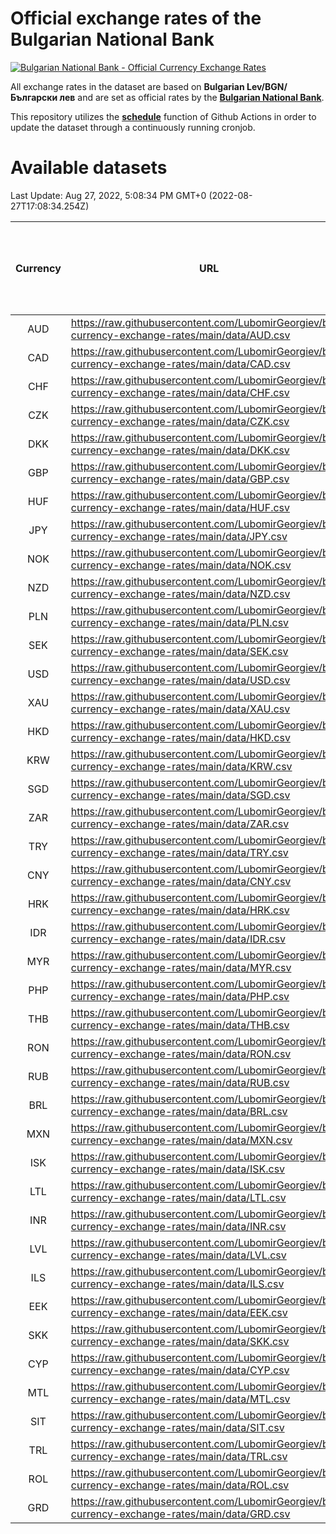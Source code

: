 # Official exchange rates of the Bulgarian National Bank

[![Bulgarian National Bank - Official Currency Exchange Rates](https://github.com/LubomirGeorgiev/bnb-currency-exchange-rates/actions/workflows/update-rates.yml/badge.svg?branch=main)](https://github.com/LubomirGeorgiev/bnb-currency-exchange-rates/actions/workflows/update-rates.yml)

All exchange rates in the dataset are based on **Bulgarian Lev/BGN/Български лев** and are set as official rates by the [**Bulgarian National Bank**](https://www.bnb.bg/Statistics/StExternalSector/StExchangeRates/StERForeignCurrencies/index.htm?toLang=_EN).

This repository utilizes the [**schedule**](https://docs.github.com/en/actions/reference/events-that-trigger-workflows) function of Github Actions in order to update the dataset through a continuously running cronjob.

# Available datasets

<!-- START LINKS (DO NOT EVER FU*ING DELETE THIS COMMENT FOR THE LOVE OF YOUR LIFE!!! IF YOU ARE CURIOS HOW IT WORKS, YOU CAN HAVE A LOOK AT ./src/updateReadme.ts) -->

Last Update: Aug 27, 2022, 5:08:34 PM GMT+0 (2022-08-27T17:08:34.254Z)

| Currency | URL                                                                                             | Number of records | Number of missing days that were filled in |
| :------: | ----------------------------------------------------------------------------------------------- | :---------------: | :----------------------------------------: |
|   AUD    | https://raw.githubusercontent.com/LubomirGeorgiev/bnb-currency-exchange-rates/main/data/AUD.csv |       8234        |                    2540                    |
|   CAD    | https://raw.githubusercontent.com/LubomirGeorgiev/bnb-currency-exchange-rates/main/data/CAD.csv |       8234        |                    2540                    |
|   CHF    | https://raw.githubusercontent.com/LubomirGeorgiev/bnb-currency-exchange-rates/main/data/CHF.csv |       8234        |                    2540                    |
|   CZK    | https://raw.githubusercontent.com/LubomirGeorgiev/bnb-currency-exchange-rates/main/data/CZK.csv |       8234        |                    2540                    |
|   DKK    | https://raw.githubusercontent.com/LubomirGeorgiev/bnb-currency-exchange-rates/main/data/DKK.csv |       8234        |                    2540                    |
|   GBP    | https://raw.githubusercontent.com/LubomirGeorgiev/bnb-currency-exchange-rates/main/data/GBP.csv |       8234        |                    2540                    |
|   HUF    | https://raw.githubusercontent.com/LubomirGeorgiev/bnb-currency-exchange-rates/main/data/HUF.csv |       8234        |                    2540                    |
|   JPY    | https://raw.githubusercontent.com/LubomirGeorgiev/bnb-currency-exchange-rates/main/data/JPY.csv |       8234        |                    2540                    |
|   NOK    | https://raw.githubusercontent.com/LubomirGeorgiev/bnb-currency-exchange-rates/main/data/NOK.csv |       8234        |                    2540                    |
|   NZD    | https://raw.githubusercontent.com/LubomirGeorgiev/bnb-currency-exchange-rates/main/data/NZD.csv |       8234        |                    2540                    |
|   PLN    | https://raw.githubusercontent.com/LubomirGeorgiev/bnb-currency-exchange-rates/main/data/PLN.csv |       8234        |                    2540                    |
|   SEK    | https://raw.githubusercontent.com/LubomirGeorgiev/bnb-currency-exchange-rates/main/data/SEK.csv |       8234        |                    2540                    |
|   USD    | https://raw.githubusercontent.com/LubomirGeorgiev/bnb-currency-exchange-rates/main/data/USD.csv |       8234        |                    2540                    |
|   XAU    | https://raw.githubusercontent.com/LubomirGeorgiev/bnb-currency-exchange-rates/main/data/XAU.csv |       8234        |                    2542                    |
|   HKD    | https://raw.githubusercontent.com/LubomirGeorgiev/bnb-currency-exchange-rates/main/data/HKD.csv |       7934        |                    2451                    |
|   KRW    | https://raw.githubusercontent.com/LubomirGeorgiev/bnb-currency-exchange-rates/main/data/KRW.csv |       7934        |                    2451                    |
|   SGD    | https://raw.githubusercontent.com/LubomirGeorgiev/bnb-currency-exchange-rates/main/data/SGD.csv |       7934        |                    2451                    |
|   ZAR    | https://raw.githubusercontent.com/LubomirGeorgiev/bnb-currency-exchange-rates/main/data/ZAR.csv |       7934        |                    2451                    |
|   TRY    | https://raw.githubusercontent.com/LubomirGeorgiev/bnb-currency-exchange-rates/main/data/TRY.csv |       6417        |                    1982                    |
|   CNY    | https://raw.githubusercontent.com/LubomirGeorgiev/bnb-currency-exchange-rates/main/data/CNY.csv |       6297        |                    1946                    |
|   HRK    | https://raw.githubusercontent.com/LubomirGeorgiev/bnb-currency-exchange-rates/main/data/HRK.csv |       6297        |                    1946                    |
|   IDR    | https://raw.githubusercontent.com/LubomirGeorgiev/bnb-currency-exchange-rates/main/data/IDR.csv |       6297        |                    1946                    |
|   MYR    | https://raw.githubusercontent.com/LubomirGeorgiev/bnb-currency-exchange-rates/main/data/MYR.csv |       6297        |                    1946                    |
|   PHP    | https://raw.githubusercontent.com/LubomirGeorgiev/bnb-currency-exchange-rates/main/data/PHP.csv |       6297        |                    1946                    |
|   THB    | https://raw.githubusercontent.com/LubomirGeorgiev/bnb-currency-exchange-rates/main/data/THB.csv |       6297        |                    1946                    |
|   RON    | https://raw.githubusercontent.com/LubomirGeorgiev/bnb-currency-exchange-rates/main/data/RON.csv |       6238        |                    1928                    |
|   RUB    | https://raw.githubusercontent.com/LubomirGeorgiev/bnb-currency-exchange-rates/main/data/RUB.csv |       6119        |                    1890                    |
|   BRL    | https://raw.githubusercontent.com/LubomirGeorgiev/bnb-currency-exchange-rates/main/data/BRL.csv |       5325        |                    1647                    |
|   MXN    | https://raw.githubusercontent.com/LubomirGeorgiev/bnb-currency-exchange-rates/main/data/MXN.csv |       5325        |                    1647                    |
|   ISK    | https://raw.githubusercontent.com/LubomirGeorgiev/bnb-currency-exchange-rates/main/data/ISK.csv |       5235        |                    1619                    |
|   LTL    | https://raw.githubusercontent.com/LubomirGeorgiev/bnb-currency-exchange-rates/main/data/LTL.csv |       5153        |                    1582                    |
|   INR    | https://raw.githubusercontent.com/LubomirGeorgiev/bnb-currency-exchange-rates/main/data/INR.csv |       4958        |                    1533                    |
|   LVL    | https://raw.githubusercontent.com/LubomirGeorgiev/bnb-currency-exchange-rates/main/data/LVL.csv |       4790        |                    1470                    |
|   ILS    | https://raw.githubusercontent.com/LubomirGeorgiev/bnb-currency-exchange-rates/main/data/ILS.csv |       4233        |                    1313                    |
|   EEK    | https://raw.githubusercontent.com/LubomirGeorgiev/bnb-currency-exchange-rates/main/data/EEK.csv |       3998        |                    1224                    |
|   SKK    | https://raw.githubusercontent.com/LubomirGeorgiev/bnb-currency-exchange-rates/main/data/SKK.csv |       2971        |                    913                     |
|   CYP    | https://raw.githubusercontent.com/LubomirGeorgiev/bnb-currency-exchange-rates/main/data/CYP.csv |       2905        |                    889                     |
|   MTL    | https://raw.githubusercontent.com/LubomirGeorgiev/bnb-currency-exchange-rates/main/data/MTL.csv |       2605        |                    800                     |
|   SIT    | https://raw.githubusercontent.com/LubomirGeorgiev/bnb-currency-exchange-rates/main/data/SIT.csv |       2541        |                    777                     |
|   TRL    | https://raw.githubusercontent.com/LubomirGeorgiev/bnb-currency-exchange-rates/main/data/TRL.csv |       1815        |                    556                     |
|   ROL    | https://raw.githubusercontent.com/LubomirGeorgiev/bnb-currency-exchange-rates/main/data/ROL.csv |       1696        |                    523                     |
|   GRD    | https://raw.githubusercontent.com/LubomirGeorgiev/bnb-currency-exchange-rates/main/data/GRD.csv |        359        |                    107                     |

<!-- END LINKS (DO NOT EVER FU*ING DELETE THIS COMMENT FOR THE LOVE OF YOUR LIFE!!! IF YOU ARE CURIOS HOW IT WORKS, YOU CAN HAVE A LOOK AT ./src/updateReadme.ts) -->

